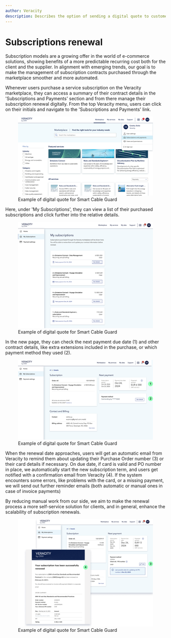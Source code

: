 ```yaml
---
author: Veracity
description: Describes the option of sending a digital quote to customers
---
```



# Subscriptions renewal

Subscription models are a growing offer in the world of e-commerce solutions, showing benefits of a more predictable recurring cost both for the client and the supplier.​ In alignment with emerging trends, our goal is to make the management of subscription contracts purchased through the marketplace smoother and more automated.

Whenever users purchase a service subscription on the Veracity marketplace, they can access a summary of their contract details in the 'Subscriptions and Payments' section and from there manage their subscription renewal digitally.​
From the top Veracity menu, users can click on their initials and navigate to the 'Subscriptions and Payments' link.

<figure>
	<img src="assets/subrenewal-menu.png"/>
	<figcaption>Example of digital quote for Smart Cable Guard</figcaption>
</figure>


Here, under 'My Subscriptions', they can view a list of their purchased subscriptions and click further into the relative details. 

<figure>
	<img src="assets/subrenewal-list.png"/>
	<figcaption>Example of digital quote for Smart Cable Guard</figcaption>
</figure>

In the new page, they can check the next payment due date (1) and other contract details, like extra extensions included in the purchase, or which payment method they used (2).

<figure>
	<img src="assets/subrenewal-details.png"/>
	<figcaption>Example of digital quote for Smart Cable Guard</figcaption>
</figure>

When the renewal date approaches, users will get an automatic email from Veracity to remind them about updating their Purchase Order number (3) or their card details if necessary. On due date, if card is valid and PO number in place, we automatically start the new subscription term, and users get notified with a confirmation email from Veracity (4). If the system encounters some errors, like problems with the card, or a missing payment, we will send out further reminder emails (both automatic or manual ones in case of invoice payments)​

By reducing manual work from our side, we aim to make the renewal process a more self-service solution for clients, and in general, enhance the scalability of subscription renewals.

<figure>
	<img src="assets/subrenewal-update.png"/>
	<figcaption>Example of digital quote for Smart Cable Guard</figcaption>
</figure>